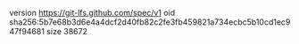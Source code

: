 version https://git-lfs.github.com/spec/v1
oid sha256:5b7e68b3d6e4a4dcf2d40fb82c2fe3fb459821a734ecbc5b10cd1ec947f94681
size 38672
